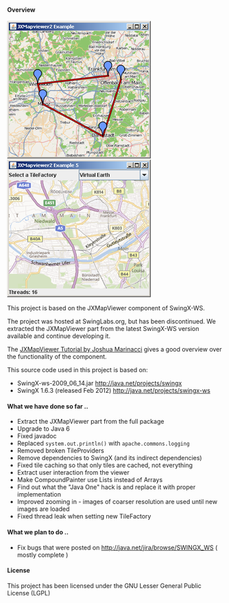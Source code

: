 #### Overview

![sample2](images/sample2.png "MapViewer Sample2")
![sample2](images/sample5.png "MapViewer Sample5")

This project is based on the JXMapViewer component of SwingX-WS.

The project was hosted at SwingLabs.org, but has been discontinued. We extracted the JXMapViewer part from the latest SwingX-WS version available and continue developing it.

The [JXMapViewer Tutorial by Joshua Marinacci](http://today.java.net/pub/a/today/2007/10/30/building-maps-into-swing-app-with-jxmapviewer.html) gives a good overview over the functionality of the component.

This source code used in this project is based on: 

 * SwingX-ws-2009_06_14.jar http://java.net/projects/swingx 
 * SwingX 1.6.3 (released Feb 2012) http://java.net/projects/swingx-ws  

#### What we have done so far ..

 * Extract the JXMapViewer part from the full package
 * Upgrade to Java 6
 * Fixed javadoc
 * Replaced `system.out.println()` with `apache.commons.logging` 
 * Removed broken TileProviders
 * Remove dependencies to SwingX (and its indirect dependencies)
 * Fixed tile caching so that only tiles are cached, not everything
 * Extract user interaction from the viewer
 * Make CompoundPainter use Lists instead of Arrays
 * Find out what the "Java One" hack is and replace it with proper implementation
 * Improved zooming in - images of coarser resolution are used until new images are loaded
 * Fixed thread leak when setting new TileFactory
 
#### What we plan to do ..

 * Fix bugs that were posted on http://java.net/jira/browse/SWINGX_WS ( mostly complete )

#### License
This project has been licensed under the GNU Lesser General Public License (LGPL)